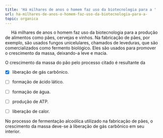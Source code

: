 ```yaml
---
title: 'Há milhares de anos o homem faz uso da biotecnologia para a '
url: ha-milhares-de-anos-o-homem-faz-uso-da-biotecnologia-para-a-
topic: organica
---
```



     Há milhares de anos o homem faz uso da biotecnologia para a produção de alimentos como pães, cervejas e vinhos. Na fabricação de pães, por exemplo, são usados fungos unicelulares, chamados de leveduras, que são comercializados como fermento biológico. Eles são usados para promover o crescimento da massa, deixando-a leve e macia.

O crescimento da massa do pão pelo processo citado é resultante da



- [x] liberação de gás carbônico.
- [ ] formação de ácido lático.
- [ ] formação de água.
- [ ] produção de ATP.
- [ ] liberação de calor.


No processo de fermentação alcoólica utilizado na fabricação de pães, o crescimento da massa deve-se à liberação de gás carbônico em seu interior.

